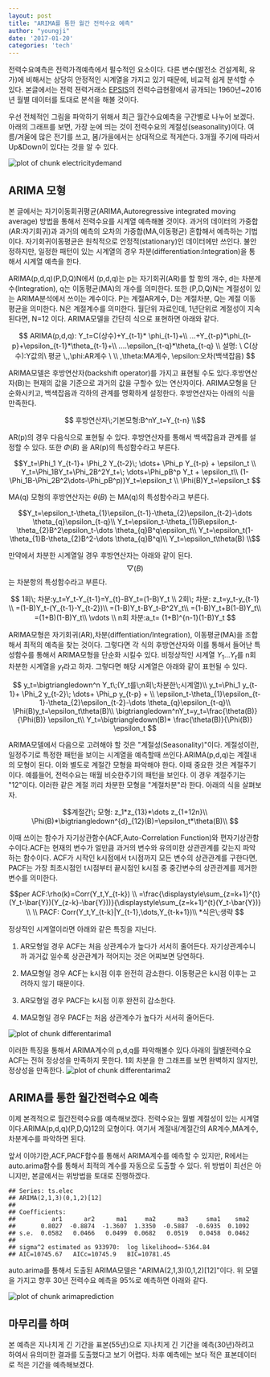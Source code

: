 ```yaml
---
layout: post
title: "ARIMA를 통한 월간 전력수요 예측"
author: "youngji"
date: '2017-01-20'
categories: 'tech'
---
```

전력수요예측은 전력가격예측에서 필수적인 요소이다. 다른 변수(발전소 건설계획, 유가)에 비해서는 상당히 안정적인 시계열을 가지고 있기 때문에, 비교적 쉽게 분석할 수 있다. 본글에서는 전력 젼력거래소 [EPSIS](http://epsis.kpx.or.kr/epsis/)의 전력수급현황에서 공개되는 1960년~2016년 월별 데이터를 토대로 분석을 해볼 것이다.  

우선 전체적인 그림을 파악하기 위해서 최근 월간수요예측을 구간별로 나누어 보겠다. 아래의 그래프를 보면, 가장 눈에 띄는 것이 전력수요의 계절성(seasonality)이다. 여름/겨울에 많은 전기를 쓰고, 봄/가을에서는 상대적으로 적게쓴다. 3개월 주기에 따라서 Up&Down이 있다는 것을 알 수 있다.

![plot of chunk electricitydemand](/figure/electricitydemand-1.png)

## ARIMA 모형
본 글에서는 자기이동회귀평균(ARIMA,Autoregressive integrated moving average) 방법을 통해서 전력수요를 시계열 예측해볼 것이다. 과거의 데이터의 가중합(AR:자기회귀)과 과거의 예측의 오차의 가중합(MA,이동평균) 혼합해서 예측하는 기법이다. 자기회귀이동평균은 원칙적으로 안정적(stationary)인 데이터에만 쓰인다. 불안정하지만, 일정한 패턴이 있는 시계열의 경우 차분(differentiation:Integration)을 통해서 시계열 예측을 한다.  

ARIMA(p,d,q)(P,D,Q)N에서 (p,d,q)는 p는 자기회귀(AR)를 할 항의 개수, d는 차분계수(Integration), q는 이동평균(MA)의 개수를 의미한다. 또한 (P,D,Q)N는 계절성이 있는 ARIMA분석에서 쓰이는 계수이다. P는 계절AR계수, D는 계절차분, Q는 계절 이동평균을 의미한다. N은 계절계수를 의미한다. 월단위 자료인데, 1년단위로 계절성이 지속된다면, N=12 이다. ARIMA모델을 간단히 식으로 표현하면 아래와 같다.  

$$ ARIMA(p,d,q):  Y_t=C(상수)+Y_{t-1}* \phi_{t-1}+\\
...+Y_{t-p}*\phi_{t-p}+\epsilon_{t-1}*\theta_{t-1}+\\
....\epsilon_{t-q}*\theta_{t-q} \\
설명: \ C(상수):Y값의\ 평균  \,,\phi:AR계수 \ \\
 ,\theta:MA계수, \epsilon:오차(백색잡음) $$

ARIMA모델은 후방연산자(backshift operator)를 가지고 표현될 수도 있다.후방연산자(B)는 현재의 값을 기준으로 과거의 값을 구할수 있는 연산자이다. ARIMA모형을 단순화시키고, 백색잡음과 각하의 관계를 명확하게 설정한다. 후방연산자는 아래의 식을 만족한다.

$$ 후방연산자\;기본모형:B^nY_t=Y_{t-n} \\$$

AR(p)의 경우 다음식으로 표현될 수 있다. 후방연산자를 통해서 백색잡음과 관계를 설정할 수 있다. 또한 $\Phi(B)$ 을 AR(p)의 특성함수라고 부른다.

$$Y_t=\Phi_1 Y_{t-1}+ \Phi_2 Y_{t-2}\; \dots+  \Phi_p Y_{t-p} + \epsilon_t \\
Y_t=\Phi_1BY_t+\Phi_2B^2Y_t+\; \dots+\Phi_pB^p Y_t + \epsilon_t\\
(1-\Phi_1B-\Phi_2B^2\dots-\Phi_pB^p))Y_t=\epsilon_t \\
\Phi(B)Y_t=\epsilon_t $$

MA(q) 모형의 후방연산자는  $\theta(B)$ 는 MA(q)의 특성함수라고 부른다.

$$Y_t=\epsilon_t-\theta_{1}\epsilon_{t-1}-\theta_{2}\epsilon_{t-2}-\dots \theta_{q}\epsilon_{t-q}\\
Y_t=\epsilon_t-\theta_{1}B\epsilon_t-\theta_{2}B^2\epsilon_t-\dots \theta_{q}B^q\epsilon_t\\
Y_t=\epsilon_t(1-\theta_{1}B-\theta_{2}B^2-\dots \theta_{q}B^q)\\
Y_t=\epsilon_t\theta(B)
\\$$

만약에서 차분한 시계열일 경우 후방연산자는 아래와 같이 된다.$$\bigtriangledown(B)$$는 차분항의 특성함수라고 부른다.

$$ 1회\; 차분:y_t=Y_t-Y_{t-1}=Y_{t}-BY_t=(1-B)Y_t \\
   2회\; 차분: z_t=y_t-y_{t-1} \\
   =(1-B)Y_t-(Y_{t-1}-Y_{t-2})\\
   =(1-B)Y_t-BY_t-B^2Y_t\\
   =(1-B)Y_t+B(1-B)Y_t\\
   =(1+B)(1-B)Y_t\\
   \vdots
   \\
   n회 차분:a_t= (1+B)^{n-1}(1-B)Y_t $$

ARIMA모형은 자기회귀(AR),차분(diffentiation/Integration), 이동평균(MA)을 조합해서 최적의 예측을 찾는 것이다. 그렇다면 각 식의 후방연산자와 이를 통해서 들어난 특성함수를 통해서 ARIMA모형을 단순화 시킬수 있다. 비정상적인 시계열 $Y_1 \dots Y_t$를 n회 차분한 시계열을 $y_t$라고 하자. 그렇다면 해당 시계열은 아래와 같이 표현될 수 있다.

$$ y_t=\bigtriangledown^n Y_t\;(Y_t를\;n회\;차분한\;시계열)\\
y_t=\Phi_1 y_{t-1}+ \Phi_2 y_{t-2}\; \dots+  \Phi_p y_{t-p} + \\
\epsilon_t-\theta_{1}\epsilon_{t-1}-\theta_{2}\epsilon_{t-2}-\dots \theta_{q}\epsilon_{t-q}\\
\Phi(B)y_t=\epsilon_t\theta(B)\\
\bigtriangledown^nY_t=y_t=\frac{\theta(B)}{\Phi(B)} \epsilon_t\\
Y_t=\bigtriangledown(B)* \frac{\theta(B)}{\Phi(B)} \epsilon_t
$$


ARIMA모델에서 다음으로 고려해야 할 것은 "계절성(Seasonality)"이다. 계절성이란, 일정주기로 특정한 패턴을 보이는 시계열을 예측할때 쓰인다.ARIMA(p,d,q)는 계절내의 모형이 된다. 이와 별도로 계절간 모형을 파악해야 한다. 이때 중요한 것은 계절주기이다. 예를들어, 전력수요는 매월 비슷한주기의 패턴을 보인다. 이 경우 계절주기는 "12"이다. 이러한 같은 계절 끼리 차분한 모형을 "계절차분"라 한다. 아래의 식을 살펴보자.

$$계절간\; 모형: z_1*z_{13}*\dots z_{1+12n}\\
  \Phi(B)*\bigtriangledown^{d}_{12}(B)=\epsilon_t*\theta(B)\\
$$

이때 쓰이는 함수가 자기상관함수(ACF,Auto-Correlation Function)와 편자기상관함수이다.ACF는 현재의 변수가 얼만큼 과거의 변수와 유의미한 상관관계를 갖는지 파악하는 함수이다. ACF가 시작인 k시점에서 t시점까지 모든 변수의 상관관계를 구한다면, PACF는 가장 최초시점인 t시점부터 끝시점인 k시점 중 중간변수의 상관관계를 제거한 변수를 의미한다.  

$$per
ACF:\rho(k)=Corr(Y_t,Y_{t-k})  \\
=\frac{\displaystyle\sum_{z=k+1}^{t}(Y_t-\bar{Y})(Y_{z-k}-\bar{Y}))}{\displaystyle\sum_{z=k+1}^{t}(Y_t-\bar{Y})}   \\
\\
PACF: Corr(Y_t,Y_{t-k}|Y_{t-1},\dots,Y_{t-k+1})\\
*식은\;생략
$$

정상적인 시계열이라면 아래와 같은 특징을 지닌다.

1. AR모형일 경우 ACF는 처음 상관계수가 높다가 서서히 줄어든다. 자기상관계수니까 과거값 일수록 상관관계가 적어지는 것은 어찌보면 당연하다.

2. MA모형일 경우 ACF는 k시점 이후 완전히 감소한다. 이동평균은 k시점 이후는 고려하지 않기 때문이다.

3. AR모형일 경우 PACF는 k시점 이후 완전히 감소한다.

4. MA모형일 경우 PACF는 처음 상관계수가 높다가 서서히 줄어든다.

![plot of chunk differentarima1](/figure/differentarima1-1.png)

이러한 특징을 통해서 ARIMA계수의 p,d,q를 파악해볼수 있다.아래의 월별전력수요 ACF는 전혀 정상성을 만족하지 못한다. 1회 차분을 한 그래프를 보면 완벽하지 않지만, 정상성을 만족한다.
![plot of chunk differentarima2](/figure/differentarima2-1.png)

## ARIMA를 통한 월간전력수요 예측
이제 본격적으로 월간전력수요를 예측해보겠다. 전력수요는 월별 계절성이 있는 시계열이다.ARIMA(p,d,q)(P,D,Q)12의 모형이다. 여기서 계절내/계절간의 AR계수,MA계수, 차분계수를 파악하면 된다.

앞서 이야기한,ACF,PACF함수를 통해서 ARIMA계수를 예측할 수 있지만, R에서는 auto.arima함수를 통해서 최적의 계수를 자동으로 도출할 수 있다. 위 방법이 최선은 아니지만, 본글에서는 위방법을 토대로 진행하겠다.


```
## Series: ts.elec
## ARIMA(2,1,3)(0,1,2)[12]                    
##
## Coefficients:
##          ar1      ar2      ma1     ma2      ma3     sma1    sma2
##       0.8027  -0.8874  -1.3607  1.3350  -0.5887  -0.6935  0.1092
## s.e.  0.0582   0.0466   0.0499  0.0682   0.0519   0.0458  0.0462
##
## sigma^2 estimated as 933970:  log likelihood=-5364.84
## AIC=10745.67   AICc=10745.9   BIC=10781.45
```
auto.arima를 통해서 도출된 ARIMA모델은 "ARIMA(2,1,3)(0,1,2)[12]"이다. 위 모델을 가지고 향후 30년 전력수요 예측을 95%로 예측하면 아래와 같다.

![plot of chunk arimaprediction](/figure/arimaprediction-1.png)

## 마무리를 하며
본 예측은 지나치게 긴 기간을 표본(55년)으로 지나치게 긴 기간을 예측(30년)하려고 하여서 유의미한 결과를 도출했다고 보기 어렵다. 차후 예측에는 보다 적은 표본데이터로 적은 기간을 예측해보겠다.
